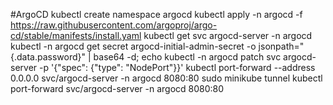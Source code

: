 

#ArgoCD
kubectl create namespace argocd
kubectl apply -n argocd -f https://raw.githubusercontent.com/argoproj/argo-cd/stable/manifests/install.yaml
kubectl get svc argocd-server -n argocd
kubectl -n argocd get secret argocd-initial-admin-secret -o jsonpath="{.data.password}" | base64 -d; echo
kubectl -n argocd patch svc argocd-server -p '{"spec": {"type": "NodePort"}}'
kubectl port-forward --address 0.0.0.0 svc/argocd-server -n argocd 8080:80
sudo minikube tunnel
kubectl port-forward svc/argocd-server -n argocd 8080:80



